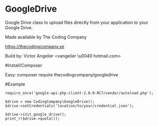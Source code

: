 # GoogleDrive

Google Drive class to upload files directly from your application to your Google Drive.

Made available by The Coding Company

https://thecodingcompany.se

Build by:  Victor Angelier <vangelier \u0040 hotmail.com>

#Install/Composer

Easy:  composer require thecodingcompany/googledrive

#Example
```
require_once('google-api-php-client-2.0.0-RC7/vendor/autoload.php');

$drive = new CodingCompany\GoogleDrive();
$drive->setCredentials('location/to/your/credential.json');

$drive->init_google_drive();
print_r($drive->quota());

```